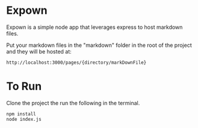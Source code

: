 Expown
============

Expown is a simple node app that leverages express to host markdown files.

Put your markdown files in the "markdown" folder in the root of the project and they will be hosted at:
```
http://localhost:3000/pages/{directory/markDownFile}
```

# To Run
Clone the project the run the following in the terminal.

```
npm install
node index.js
```
 
